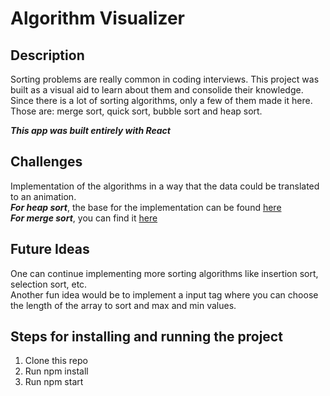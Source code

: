 # Algorithm Visualizer 

## Description 
Sorting  problems are  really common in coding interviews. This project was built as a visual aid to learn  about them and consolide their knowledge. Since there is a lot of sorting algorithms, only a few of them made it here. Those are: merge sort, quick sort, bubble sort and heap sort.

***This app was built entirely with React***

## Challenges 
Implementation of the algorithms in a way that the data could be translated to an animation.  
***For heap sort***, the base for the implementation can be found [here](https://www.programiz.com/dsa/heap-sort)  
***For merge sort***,  you can find it [here](https://github.com/clementmihailescu/Sorting-Visualizer-Tutorial/blob/master/src/sortingAlgorithms/sortingAlgorithms.js)


## Future Ideas 
One can continue implementing  more sorting algorithms like insertion sort, selection sort, etc.  
Another fun idea would be to implement a input tag where you can choose the length of the array to sort and max and min values. 

## Steps for installing and running the project 
1. Clone this repo
2. Run npm install
3. Run npm start


